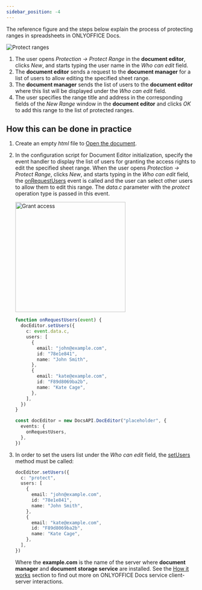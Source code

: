 ```yaml
---
sidebar_position: -4
---
```


The reference figure and the steps below explain the process of protecting ranges in spreadsheets in ONLYOFFICE Docs.

![Protect ranges](/assets/images/editor/protect-ranges-scheme.svg)

1. The user opens *Protection -> Protect Range* in the **document editor**, clicks *New*, and starts typing the user name in the *Who can edit* field.
2. The **document editor** sends a request to the **document manager** for a list of users to allow editing the specified sheet range.
3. The **document manager** sends the list of users to the **document editor** where this list will be displayed under the *Who can edit* field.
4. The user specifies the range title and address in the corresponding fields of the *New Range* window in the **document editor** and clicks *OK* to add this range to the list of protected ranges.

## How this can be done in practice

1. Create an empty *html* file to [Open the document](./opening-file.md#how-this-can-be-done-in-practice).

2. In the configuration script for Document Editor initialization, specify the event handler to display the list of users for granting the access rights to edit the specified sheet range. When the user opens *Protection -> Protect Range*, clicks *New*, and starts typing in the *Who can edit* field, the [onRequestUsers](../../usage-api/config/events.md#onrequestusers) event is called and the user can select other users to allow them to edit this range. The *data.c* parameter with the *protect* operation type is passed in this event.

   <img alt="Grant access" src="/assets/images/editor/protect-range.png" width="292px" />

   ``` ts
   function onRequestUsers(event) {
     docEditor.setUsers({
       c: event.data.c,
       users: [
         {
           email: "john@example.com",
           id: "78e1e841",
           name: "John Smith",
         },
         {
           email: "kate@example.com",
           id: "F89d8069ba2b",
           name: "Kate Cage",
         },
       ],
     })
   }
   
   const docEditor = new DocsAPI.DocEditor("placeholder", {
     events: {
       onRequestUsers,
     },
   })
   ```

3. In order to set the users list under the *Who can edit* field, the [setUsers](../../usage-api/methods.md#setusers) method must be called:

   ``` ts
   docEditor.setUsers({
     c: "protect",
     users: [
       {
         email: "john@example.com",
         id: "78e1e841",
         name: "John Smith",
       },
       {
         email: "kate@example.com",
         id: "F89d8069ba2b",
         name: "Kate Cage",
       },
     ],
   })
   ```

   Where the **example.com** is the name of the server where **document manager** and **document storage service** are installed. See the [How it works](./how-it-works.md) section to find out more on ONLYOFFICE Docs service client-server interactions.
